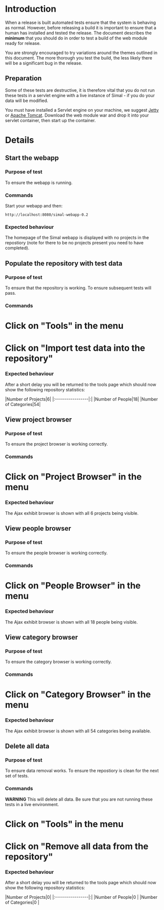 # Introduction #

When a release is built automated tests ensure that the system is behaving as normal. However, before releasing a build it is important to ensure that a human has installed and tested the release. The document describes the **minimum** that you should do in order to test a build of the web module ready for release.

You are strongly encouraged to try variations around the themes outlined in this document. The more thorough you test the build, the less likely there will be a significant bug in the release.

## Preparation ##

Some of these tests are destructive, it is therefore vital that you do not run these tests in a servlet engine with a live instance of Simal - if you do your data will be modified.

You must have installed a Servlet engine on your machine, we suggest [Jetty](http://www.mortbay.org/jetty) or [Apache Tomcat](http://tomcat.apache.org). Download the web module war and drop it into your servlet container, then start up the container.

# Details #

## Start the webapp ##

### Purpose of test ###

To ensure the webapp is running.

### Commands ###

Start your webapp and then:

```
http://localhost:8080/simal-webapp-0.2
```

### Expected behaviour ###

The homepage of the Simal webapp is displayed with no projects in the repostiory (note for there to be no projects present you need to have completed).

## Populate the repository with test data ##

### Purpose of test ###

To ensure that the repository is working. To ensure subsequent tests will pass.

### Commands ###

# Click on "Tools" in the menu
# Click on "Import test data into the repository"

### Expected behaviour ###

After a short delay you will be returned to the tools page which should now show the following repository statistics:

|Number of Projects|6|
|:-----------------|:|
|Number of People|18|
|Number of Categories|54|

## View project browser ##

### Purpose of test ###

To ensure the project browser is working correctly.

### Commands ###

# Click on "Project Browser" in the menu

### Expected behaviour ###

The Ajax exhibit browser is shown with all 6 projects being visible.

## View people browser ##

### Purpose of test ###

To ensure the people browser is working correctly.

### Commands ###

# Click on "People Browser" in the menu

### Expected behaviour ###

The Ajax exhibit browser is shown with all 18 people being visible.


## View category browser ##

### Purpose of test ###

To ensure the category browser is working correctly.

### Commands ###

# Click on "Category Browser" in the menu

### Expected behaviour ###

The Ajax exhibit browser is shown with all 54 categories being available.


## Delete all data ##

### Purpose of test ###

To ensure data removal works. To ensure the repostiory is clean for the next set of tests.

### Commands ###

**WARNING** This will delete all data. Be sure that you are not running these tests in a live environment.

# Click on "Tools" in the menu
# Click on "Remove all data from the repository"

### Expected behaviour ###

After a short delay you will be returned to the tools page which should now show the following repository statistics:

|Number of Projects|0|
|:-----------------|:|
|Number of People|0 |
|Number of Categories|0 |